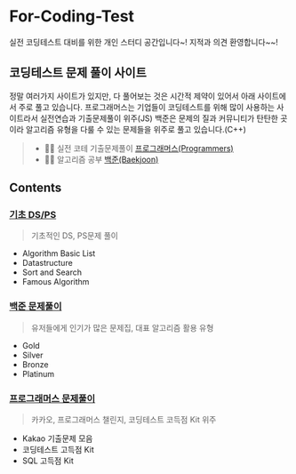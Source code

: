 # For-Coding-Test
 실전 코딩테스트 대비를 위한 개인 스터디 공간입니다~! 지적과 의견 환영합니다~~!

## 코딩테스트 문제 풀이 사이트
정말 여러가지 사이트가 있지만, 다 풀어보는 것은 시간적 제약이 있어서 아래 사이트에서 주로 풀고 있습니다. 프로그래머스는 기업들이 코딩테스트를 위해 많이 사용하는 사이트라서 실전연습과 기출문제풀이 위주(JS) 백준은 문제의 질과 커뮤니티가 탄탄한 곳이라 알고리즘 유형을 다룰 수 있는 문제들을 위주로 풀고 있습니다.(C++)
>   - 👊🏻 실전 코테 기출문제풀이 [프로그래머스(Programmers)](https://programmers.co.kr/)
>   - 🙏🏻 알고리즘 공부 [백준(Baekjoon)](https://www.acmicpc.net/)

## Contents
### [기초 DS/PS](https://github.com/ss-won/For-Coding-Test/blob/master/Basic/basic.md)
> 기초적인 DS, PS문제 풀이
- Algorithm Basic List
- Datastructure
- Sort and Search
- Famous Algorithm

### [백준 문제풀이](https://github.com/ss-won/For-Coding-Test/blob/master/Baekjoon/baekjoon.md)  
> 유저들에게 인기가 많은 문제집, 대표 알고리즘 활용 유형
- Gold
- Silver
- Bronze
- Platinum

### [프로그래머스 문제풀이](https://github.com/ss-won/For-Coding-Test/blob/master/Programmers/programmers.md)  
> 카카오, 프로그래머스 챌린지, 코딩테스트 코득점 Kit 위주
- Kakao 기출문제 모음
- 코딩테스트 고득점 Kit
- SQL 고득점 Kit
